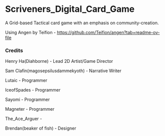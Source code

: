 # Scriveners_Digital_Card_Game
A Grid-based Tactical card game with an emphasis on community-creation.

Using Angen by Teifion - https://github.com/Teifion/angen?tab=readme-ov-file

### Credits 
Henry Ha(Diahborne) - Lead 2D Artist/Game Director

Sam Clafin(magosepsilusdammekyoth) - Narrative Writer

Lutaic - Programmer

IceofSpades - Programmer

Sayomi - Programmer

Magneter - Programmer

The_Ace_Arguer - 

Brendan(beaker of fish) - Designer
